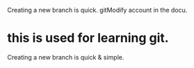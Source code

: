 Creating a new branch is quick.
gitModify account in the docu.
# this is used for learning git.
Creating a new branch is quick & simple.

